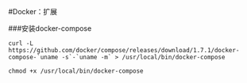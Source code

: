 #Docker：扩展

###安装docker-compose
```
curl -L https://github.com/docker/compose/releases/download/1.7.1/docker-compose-`uname -s`-`uname -m` > /usr/local/bin/docker-compose

chmod +x /usr/local/bin/docker-compose
```